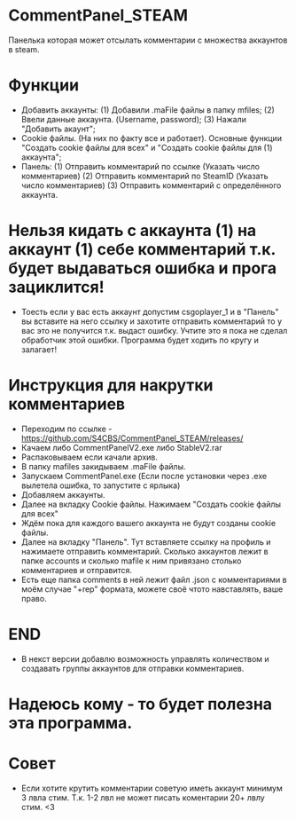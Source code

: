 # CommentPanel_STEAM
Панелька которая может отсылать комментарии с множества аккаунтов в steam.

# Функции
- Добавить аккаунты:
  (1) Добавили .maFile файлы в папку mfiles;
  (2) Ввели данные аккаунта. (Username, password);
  (3) Нажали "Добавить акаунт";
- Cookie файлы. (На них по факту все и работает). Основные функции "Создать cookie файлы для всех" и "Создать cookie файлы для (1) аккаунта";
- Панель:
  (1) Отправить комментарий по ссылке (Указать число комментариев)
  (2) Отправить комментарий по SteamID (Указать число комментариев)
  (3) Отправить комментарий с определённого аккаунта.

# Нельзя кидать с аккаунта (1) на аккаунт (1) себе комментарий т.к. будет выдаваться ошибка и прога зациклится!
- Тоесть если у вас есть аккаунт допустим csgoplayer_1 и в "Панель" вы вставите на него ссылку и захотите отправить комментарий то у вас это не получится т.к. выдаст ошибку. Учтите это я пока не сделал обработчик этой ошибки. Программа будет ходить по кругу и залагает!

# Инструкция для накрутки комментариев
- Переходим по ссылке - https://github.com/S4CBS/CommentPanel_STEAM/releases/
- Качаем либо CommentPanelV2.exe либо StableV2.rar
- Распаковываем если качали архив.
- В папку mafiles закидываем .maFile файлы.
- Запускаем CommentPanel.exe (Если после установки через .exe  вылетела ошибка, то запустите с ярлыка)
- Добавляем аккаунты.
- Далее на вкладку Cookie файлы. Нажимаем "Создать cookie файлы для всех"
- Ждём пока для каждого вашего аккаунта не будут созданы cookie файлы.
- Далее на вкладку "Панель". Тут вставляете ссылку на профиль и нажимаете отправить комментарий. Сколько аккаунтов лежит в папке accounts и сколько mafile к ним привязано столько комментариев и отправится.
- Есть еще папка comments в ней лежит файл .json с комментариями в моём случае "+rep" формата, можете своё чтото навставлять, ваше право.

# END
- В некст версии добавлю возможность управлять количеством и создавать группы аккаунтов для отправки комментариев.

# Надеюсь кому - то будет полезна эта программа.
# Совет
- Если хотите крутить комментарии советую иметь аккаунт минимум 3 лвла стим. Т.к. 1-2 лвл не может писать коментарии 20+ лвлу стим. <3
